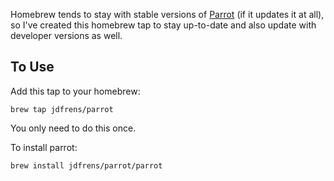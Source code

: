 Homebrew tends to stay with stable versions of
[Parrot](https://www.parrot.org/) (if it updates it at all), so I've
created this homebrew tap to stay up-to-date and also update with
developer versions as well.

## To Use

Add this tap to your homebrew:

    brew tap jdfrens/parrot

You only need to do this once.

To install parrot:

    brew install jdfrens/parrot/parrot
